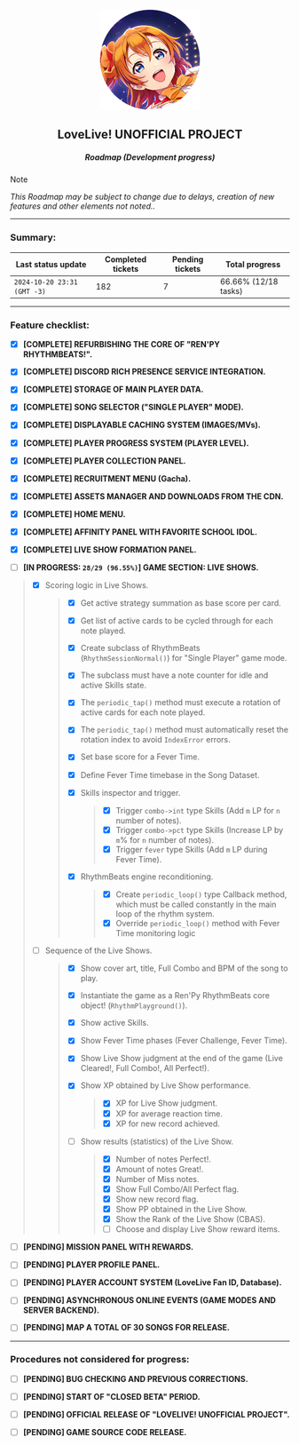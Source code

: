 <p align="center">
  <img width="180" height="180" src="https://github.com/CharlieFuu69/RenPy_RhythmBeats/blob/main/icons/llup_icon.png">
</p>

<h2 align="center"> LoveLive! UNOFFICIAL PROJECT </h2>
<h5 align="center"> Roadmap (Development progress) </h5>

> [!NOTE]
> _This Roadmap may be subject to change due to delays, creation of new features and other elements not noted.._

---

### Summary:

| Last status update             | Completed tickets   | Pending tickets    | Total progress         |
|---|---|---|---|
| `2024-10-20 23:31 (GMT -3)`    | 182                 | 7                  | 66.66% (12/18 tasks)   |

---

### Feature checklist:

- [x] **[COMPLETE] REFURBISHING THE CORE OF "REN'PY RHYTHMBEATS!".**

- [x] **[COMPLETE] DISCORD RICH PRESENCE SERVICE INTEGRATION.**

- [x] **[COMPLETE] STORAGE OF MAIN PLAYER DATA.**

- [x] **[COMPLETE] SONG SELECTOR ("SINGLE PLAYER" MODE).**

- [x] **[COMPLETE] DISPLAYABLE CACHING SYSTEM (IMAGES/MVs).**

- [x] **[COMPLETE] PLAYER PROGRESS SYSTEM (PLAYER LEVEL).**

- [x] **[COMPLETE] PLAYER COLLECTION PANEL.**

- [x] **[COMPLETE] RECRUITMENT MENU (Gacha).**

- [x] **[COMPLETE] ASSETS MANAGER AND DOWNLOADS FROM THE CDN.**

- [x] **[COMPLETE] HOME MENU.**

- [x] **[COMPLETE] AFFINITY PANEL WITH FAVORITE SCHOOL IDOL.**

- [x] **[COMPLETE] LIVE SHOW FORMATION PANEL.**

- [ ] **[IN PROGRESS: `28/29 (96.55%)`] GAME SECTION: LIVE SHOWS.**
> - [x] Scoring logic in Live Shows.
>   > - [x] Get active strategy summation as base score per card.
>   > - [x] Get list of active cards to be cycled through for each note played.
>   > - [x] Create subclass of RhythmBeats (`RhythmSessionNormal()`) for "Single Player" game mode.
>   > - [x] The subclass must have a note counter for idle and active Skills state.
>   > - [x] The `periodic_tap()` method must execute a rotation of active cards for each note played.
>   > - [x] The `periodic_tap()` method must automatically reset the rotation index to avoid `IndexError` errors.
>   > - [x] Set base score for a Fever Time.
>   > - [x] Define Fever Time timebase in the Song Dataset.
>   > - [x] Skills inspector and trigger.
>   >   > - [x] Trigger `combo->int` type Skills (Add `m` LP for `n` number of notes).
>   >   > - [x] Trigger `combo->pct` type Skills (Increase LP by `m`% for `n` number of notes).
>   >   > - [x] Trigger `fever` type Skills (Add `m` LP during Fever Time).
>   >
>   > - [x] RhythmBeats engine reconditioning.
>   >   > - [x] Create `periodic_loop()` type Callback method, which must be called constantly in the main loop of the rhythm system.
>   >   > - [x] Override `periodic_loop()` method with Fever Time monitoring logic
>
> - [ ] Sequence of the Live Shows.
>   > - [x] Show cover art, title, Full Combo and BPM of the song to play.
>   > - [x] Instantiate the game as a Ren'Py RhythmBeats core object! (`RhythmPlayground()`).
>   > - [x] Show active Skills.
>   > - [x] Show Fever Time phases (Fever Challenge, Fever Time).
>   > - [x] Show Live Show judgment at the end of the game (Live Cleared!, Full Combo!, All Perfect!).
>   > - [x] Show XP obtained by Live Show performance.
>   >   > - [x] XP for Live Show judgment.
>   >   > - [x] XP for average reaction time.
>   >   > - [x] XP for new record achieved.
>   >
>   > - [ ] Show results (statistics) of the Live Show.
>   >   > - [x] Number of notes Perfect!.
>   >   > - [x] Amount of notes Great!.
>   >   > - [x] Number of Miss notes.
>   >   > - [x] Show Full Combo/All Perfect flag.
>   >   > - [x] Show new record flag.
>   >   > - [x] Show PP obtained in the Live Show.
>   >   > - [x] Show the Rank of the Live Show (CBAS).
>   >   > - [ ] Choose and display Live Show reward items.

- [ ] **[PENDING] MISSION PANEL WITH REWARDS.**

- [ ] **[PENDING] PLAYER PROFILE PANEL.**

- [ ] **[PENDING] PLAYER ACCOUNT SYSTEM (LoveLive Fan ID, Database).**

- [ ] **[PENDING] ASYNCHRONOUS ONLINE EVENTS (GAME MODES AND SERVER BACKEND).**

- [ ] **[PENDING] MAP A TOTAL OF 30 SONGS FOR RELEASE.**

---

### Procedures not considered for progress:

- [ ] **[PENDING] BUG CHECKING AND PREVIOUS CORRECTIONS.**

- [ ] **[PENDING] START OF "CLOSED BETA" PERIOD.**

- [ ] **[PENDING] OFFICIAL RELEASE OF "LOVELIVE! UNOFFICIAL PROJECT".**

- [ ] **[PENDING] GAME SOURCE CODE RELEASE.**
